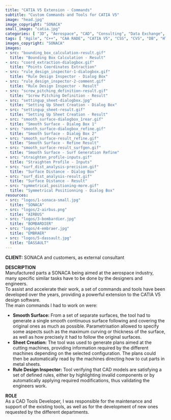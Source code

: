 ```yaml
---
title: "CATIA V5 Extension - Commands"
subtitle: "Custom Commands and Tools for CATIA V5"
image: "head.jpg"
image_copyright: "SONACA"
small_image: "catia.jpg"
categories: [ "3D", "Aerospace", "CAD", "Consulting", "Data Exchange", "Network", "Project Management", "Supply Chain", "Support", "Web" ]
tags: [ "Agile", "C++", "CAA RADE", "CATIA V5", "CSS", "CVS", "DB", "HTML", "SAP", "SQL", "Scripting", "UNIX", "VB", "VPM", "Visual Studio", "Windows", "XML" ]
images_copyright: "SONACA"
images:
- src: "bounding_box_calculation-result.gif"
  title: "Bounding Box Calculation - Result"
- src: "coord_extraction-dialogbox.gif"
  title: "Points Coordinates Extraction"
- src: "rule_design_inspector-1-dialogbox.gif"
  title: "Rule Design Inspector - Dialog Box"
- src: "rule_design_inspector-2-comment.gif"
  title: "Rule Design Inspector - Result"
- src: "screw_pitching_definition-result.gif"
  title: "Screw Pitching Definition - Result"
- src: "settingup_sheet-dialogbox.jpg"
  title: "Setting Up Sheet Creation - Dialog Box"
- src: "settingup_sheet-result.gif"
  title: "Setting Up Sheet Creation - Result"
- src: "smooth_surface-dialogbox_1rear.gif"
  title: "Smooth Surface - Dialog Box 1"
- src: "smooth_surface-dialogbox_refine.gif"
  title: "Smooth Surface - Dialog Box 2"
- src: "smooth_surface-result_refine.gif"
  title: "Smooth Surface - Refine Result"
- src: "smooth_surface-result_surfgen.gif"
  title: "Smooth Surface - Surf Generation Refine"
- src: "straighten_profile-inputs.gif"
  title: "Straighten Profile - Inputs"
- src: "surf_dist_analysis-precision.gif"
  title: "Surface Distance - Dialog Box"
- src: "surf_dist_analysis-result.gif"
  title: "Surface Distance - Result"
- src: "symmetrical_positioning-more.gif"
  title: "Symmetrical Positionning - Dialog Box"
resources:
- src: "logos/1-sonaca-small.jpg"
  title: "SONACA"
- src: "logos/2-airbus.png"
  title: "AIRBUS"
- src: "logos/3-bombardier.jpg"
  title: "BOMBARDIER"
- src: "logos/4-embraer.jpg"
  title: "EMBRAER"
- src: "logos/5-dassault.jpg"
  title: "DASSAULT"
---
```


<b>CLIENT:</b> SONACA and customers, as external consultant<br>

<b>DESCRIPTION</b><br>
Manufactured parts a SONACA being aimed at the aerospace industry, many specific similar tasks have to be done by the designers and engineers.<br>
To assist and accelerate their work, a set of commands and tools have been developed over the years, providing a powerful extension to the CATIA V5 design software.<br>
The main commands I had to work on were:<br>
- <b>Smooth Surface:</b> From a set of separate surfaces, the tool had to generate a single smooth continuous surface following and covering the original ones as much as possible. Parametrisation allowed to specify some aspects such as the maximum curving or thickness of the surface, as well as how precisely it had to follow the original surfaces.<br>
- <b>Sheet Creation:</b> The tool was used to generate plans aimed at the cutting machines, providing information required by the different machines depending on the selected configuration. The plans could then be automatically read by the machines directing how to cut parts in metal sheets.<br>
- <b>Rule Design Inspector:</b> Tool verifying that CAD models are satisfying a set of defined rules, either by highlighting invalid components or by automatically applying required modifications, thus validating the engineers work.<br>

<b>ROLE</b><br>
As a CAD Tools Developer, I was responsible for the maintenance and support of the existing tools, as well as for the development of new ones requested by the different departments.<br>
